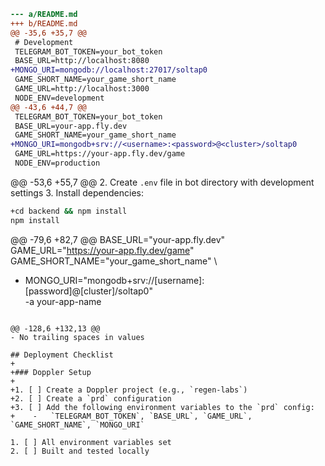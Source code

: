 ```diff
--- a/README.md
+++ b/README.md
@@ -35,6 +35,7 @@
 # Development
 TELEGRAM_BOT_TOKEN=your_bot_token
 BASE_URL=http://localhost:8080
+MONGO_URI=mongodb://localhost:27017/soltap0
 GAME_SHORT_NAME=your_game_short_name
 GAME_URL=http://localhost:3000
 NODE_ENV=development
@@ -43,6 +44,7 @@
 TELEGRAM_BOT_TOKEN=your_bot_token
 BASE_URL=your-app.fly.dev
 GAME_SHORT_NAME=your_game_short_name
+MONGO_URI=mongodb+srv://<username>:<password>@<cluster>/soltap0
 GAME_URL=https://your-app.fly.dev/game
 NODE_ENV=production
 ```
@@ -53,6 +55,7 @@
 2. Create `.env` file in bot directory with development settings
 3. Install dependencies:
 ```bash
+cd backend && npm install
 npm install
 ```
 
@@ -79,6 +82,7 @@
   BASE_URL="your-app.fly.dev" \
   GAME_URL="https://your-app.fly.dev/game" \
   GAME_SHORT_NAME="your_game_short_name" \
+  MONGO_URI="mongodb+srv://[username]:[password]@[cluster]/soltap0" \
   -a your-app-name
 ```
 
@@ -128,6 +132,13 @@
 - No trailing spaces in values
 
 ## Deployment Checklist
+
+### Doppler Setup
+
+1. [ ] Create a Doppler project (e.g., `regen-labs`)
+2. [ ] Create a `prd` configuration
+3. [ ] Add the following environment variables to the `prd` config:
+    -   `TELEGRAM_BOT_TOKEN`, `BASE_URL`, `GAME_URL`, `GAME_SHORT_NAME`, `MONGO_URI`
 
 1. [ ] All environment variables set
 2. [ ] Built and tested locally

```
